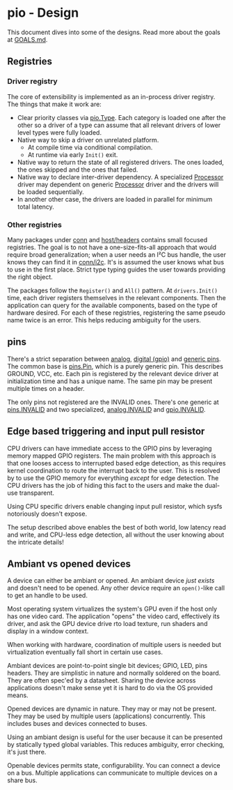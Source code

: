 # pio - Design

This document dives into some of the designs. Read more about the goals at
[GOALS.md](GOALS.md).

## Registries

### Driver registry

The core of extensibility is implemented as an in-process driver registry. The
things that make it work are:
* Clear priority classes via
  [pio.Type](https://godoc.org/github.com/maruel/dlibox/go/pio#Type).
  Each category is loaded one after the other so a driver of a type can assume
  that all relevant drivers of lower level types were fully loaded.
* Native way to skip a driver on unrelated platform.
  * At compile time via conditional compilation.
  * At runtime via early `Init()` exit.
* Native way to return the state of all registered drivers. The ones loaded, the
  ones skipped and the ones that failed.
* Native way to declare inter-driver dependency. A specialized
  [Processor](https://godoc.org/github.com/maruel/dlibox/go/pio#Type)
  driver may dependent on generic
  [Processor](https://godoc.org/github.com/maruel/dlibox/go/pio#Type)
  driver and the drivers will be loaded sequentially.
* In another other case, the drivers are loaded in parallel for minimum total
  latency.


### Other registries

Many packages under
[conn](https://godoc.org/github.com/maruel/dlibox/go/pio/conn) and
[host/headers](https://godoc.org/github.com/maruel/dlibox/go/pio/host/headers)
contains small focused registries. The goal is to not have a one-size-fits-all
approach that would require broad generalization; when a user needs an I²C bus
handle, the user knows they can find it in
[conn/i2c](https://godoc.org/github.com/maruel/dlibox/go/pio/conn/i2c). It's is
assumed the user knows what bus to use in the first place. Strict type typing
guides the user towards providing the right object.

The packages follow the `Register()` and `All()` pattern. At `drivers.Init()`
time, each driver registers themselves in the relevant components. Then the
application can query for the available components, based on the type of
hardware desired. For each of these registries, registering the same pseudo name
twice is an error. This helps reducing ambiguity for the users.


## pins

There's a strict separation between
[analog](https://godoc.org/github.com/maruel/dlibox/go/pio/conn/analog#PinIO),
[digital
(gpio)](https://godoc.org/github.com/maruel/dlibox/go/pio/conn/gpio#PinIO)
and [generic
pins](https://godoc.org/github.com/maruel/dlibox/go/pio/conn/pins#Pin). The
common base is
[pins.Pin](https://godoc.org/github.com/maruel/dlibox/go/pio/conn/pins#Pin),
which is a purely generic pin. This describes GROUND,
VCC, etc. Each pin is registered by the relevant device driver at initialization
time and has a unique name. The same pin may be present multiple times on a
header.

The only pins not registered are the INVALID ones. There's one generic
at
[pins.INVALID](https://godoc.org/github.com/maruel/dlibox/go/pio/conn/pins#INVALID)
and two specialized,
[analog.INVALID](https://godoc.org/github.com/maruel/dlibox/go/pio/conn/analog#INVALID)
and
[gpio.INVALID](https://godoc.org/github.com/maruel/dlibox/go/pio/conn/gpio#INVALID).


## Edge based triggering and input pull resistor

CPU drivers can have immediate access to the GPIO pins by leveraging memory
mapped GPIO registers. The main problem with this approach is that one looses
access to interrupted based edge detection, as this requires kernel coordination
to route the interrupt back to the user. This is resolved by to use the GPIO
memory for everything _except_ for edge detection. The CPU drivers has the job
of hiding this fact to the users and make the dual-use transparent.

Using CPU specific drivers enable changing input pull resistor, which sysfs
notoriously doesn't expose.

The setup described above enables the best of both world, low latency read and
write, and CPU-less edge detection, all without the user knowing about the
intricate details!


## Ambiant vs opened devices

A device can either be ambiant or opened. An ambiant device _just exists_ and
doesn't need to be opened. Any other device require an `open()`-like call to get
an handle to be used.

Most operating system virtualizes the system's GPU even if the host only has one
video card. The application "opens" the video card, effectively its driver, and
ask the GPU device drive rto load texture, run shaders and display in a window
context.

When working with hardware, coordination of multiple users is needed but
virtualization eventually fall short in certain use cases.

Ambiant devices are point-to-point single bit devices; GPIO, LED, pins headers.
They are simplistic in nature and normally soldered on the board. They are often
spec'ed by a datasheet. Sharing the device across applications doesn't make
sense yet it is hard to do via the OS provided means.

Opened devices are dynamic in nature. They may or may not be present. They may
be used by multiple users (applications) concurrently. This includes buses and
devices connected to buses.

Using an ambiant design is useful for the user because it can be presented by
statically typed global variables. This reduces ambiguity, error checking, it's
just there.

Openable devices permits state, configurability. You can connect a device on a
bus. Multiple applications can communicate to multiple devices on a share bus.
